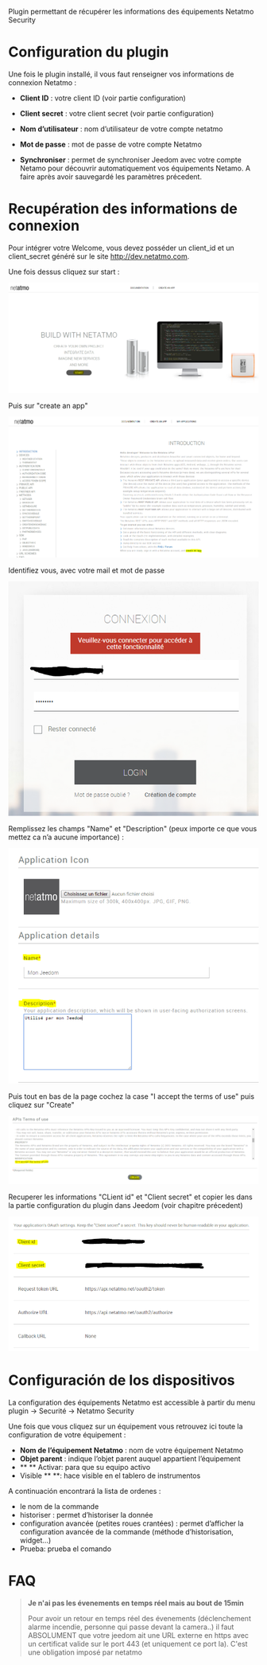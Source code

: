 Plugin permettant de récupérer les informations des équipements Netatmo Security

# Configuration du plugin

Une fois le plugin installé, il vous faut renseigner vos informations de
connexion Netatmo :

-   **Client ID** : votre client ID (voir partie configuration)

-   **Client secret** : votre client secret (voir partie configuration)

-   **Nom d’utilisateur** : nom d’utilisateur de votre compte netatmo

-   **Mot de passe** : mot de passe de votre compte Netatmo

-   **Synchroniser** : permet de synchroniser Jeedom avec votre compte
    Netamo pour découvrir automatiquement vos équipements Netamo. A
    faire après avoir sauvegardé les paramètres précedent.

# Recupération des informations de connexion

Pour intégrer votre Welcome, vous devez posséder un client\_id et un
client\_secret généré sur le site <http://dev.netatmo.com>.

Une fois dessus cliquez sur start :

![netatmoWelcome10](../images/netatmoWelcome10.png)

Puis sur "create an app"

![netatmoWelcome11](../images/netatmoWelcome11.png)

Identifiez vous, avec votre mail et mot de passe

![netatmoWelcome12](../images/netatmoWelcome12.png)

Remplissez les champs "Name" et "Description" (peux importe ce que vous
mettez ca n’a aucune importance) :

![netatmoWelcome13](../images/netatmoWelcome13.png)

Puis tout en bas de la page cochez la case "I accept the terms of use"
puis cliquez sur "Create"

![netatmoWelcome14](../images/netatmoWelcome14.png)

Recuperer les informations "CLient id" et "Client secret" et copier les
dans la partie configuration du plugin dans Jeedom (voir chapitre
précedent)

![netatmoWelcome15](../images/netatmoWelcome15.png)

# Configuración de los dispositivos

La configuration des équipements Netatmo est accessible à partir du menu
plugin -> Securité -> Netatmo Security

Une fois que vous cliquez sur un équipement vous retrouvez ici toute la configuration de votre équipement :

-   **Nom de l’équipement Netatmo** : nom de votre équipement Netatmo
-   **Objet parent** : indique l’objet parent auquel appartient l’équipement
-   ** ** Activar: para que su equipo activo
-   Visible ** **: hace visible en el tablero de instrumentos

A continuación encontrará la lista de ordenes :

-   le nom de la commande
-   historiser : permet d’historiser la donnée
-   configuration avancée (petites roues crantées) : permet d’afficher
    la configuration avancée de la commande (méthode d’historisation, widget…​)
-   Prueba: prueba el comando

# FAQ

>**Je n'ai pas les évenements en temps réel mais au bout de 15min**
>
>Pour avoir un retour en temps réel des évenements (déclenchement alarme incendie, personne qui passe devant la camera..) il faut ABSOLUMENT que votre jeedom ait une URL externe en https avec un certificat valide sur le port 443 (et uniquement ce port la). C'est une obligation imposé par netatmo
